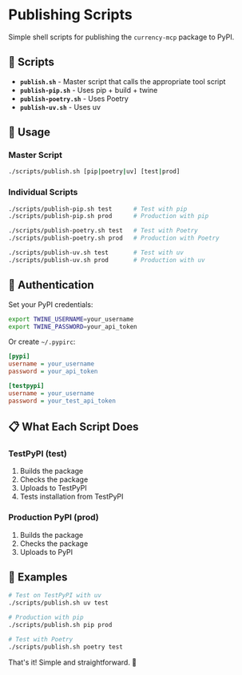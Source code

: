 # Publishing Scripts

Simple shell scripts for publishing the `currency-mcp` package to PyPI.

## 📁 Scripts

- **`publish.sh`** - Master script that calls the appropriate tool script
- **`publish-pip.sh`** - Uses pip + build + twine
- **`publish-poetry.sh`** - Uses Poetry
- **`publish-uv.sh`** - Uses uv

## 🚀 Usage

### Master Script
```bash
./scripts/publish.sh [pip|poetry|uv] [test|prod]
```

### Individual Scripts
```bash
./scripts/publish-pip.sh test      # Test with pip
./scripts/publish-pip.sh prod      # Production with pip

./scripts/publish-poetry.sh test   # Test with Poetry
./scripts/publish-poetry.sh prod   # Production with Poetry

./scripts/publish-uv.sh test       # Test with uv
./scripts/publish-uv.sh prod       # Production with uv
```

## 🔐 Authentication

Set your PyPI credentials:

```bash
export TWINE_USERNAME=your_username
export TWINE_PASSWORD=your_api_token
```

Or create `~/.pypirc`:
```ini
[pypi]
username = your_username
password = your_api_token

[testpypi]
username = your_username
password = your_test_api_token
```

## 📋 What Each Script Does

### TestPyPI (test)
1. Builds the package
2. Checks the package
3. Uploads to TestPyPI
4. Tests installation from TestPyPI

### Production PyPI (prod)
1. Builds the package
2. Checks the package
3. Uploads to PyPI

## 🎯 Examples

```bash
# Test on TestPyPI with uv
./scripts/publish.sh uv test

# Production with pip
./scripts/publish.sh pip prod

# Test with Poetry
./scripts/publish.sh poetry test
```

That's it! Simple and straightforward. 🚀
